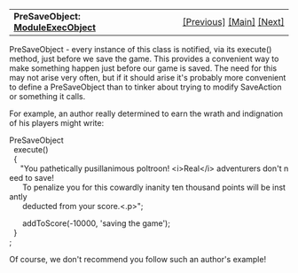 <table width="100%" data-border="0" data-cellspacing="0"
data-cellpadding="3" data-bgcolor="#C0C0C0">
<colgroup>
<col style="width: 50%" />
<col style="width: 50%" />
</colgroup>
<tbody>
<tr>
<td style="text-align: left;"><strong>PreSaveObject: <a
href="moduleexecobject.htm">ModuleExecObject</a><br />
</strong></td>
<td style="text-align: right;"><a
href="preinitobject.htm">[Previous]</a> <a
href="generalintroduction.htm">[Main]</a> <a
href="postrestoreobject.htm">[Next]</a></td>
</tr>
</tbody>
</table>

  
PreSaveObject - every instance of this class is notified, via its
execute() method, just before we save the game. This provides a
convenient way to make something happen just before our game is saved.
The need for this may not arise very often, but if it should arise it's
probably more convenient to define a PreSaveObject than to tinker about
trying to modify SaveAction or something it calls.  
  
For example, an author really determined to earn the wrath and
indignation of his players might write:  
  
PreSaveObject  
  execute()  
  {  
     "You pathetically pusillanimous poltroon! \<i\>Real\</i\> adventurers don't need to save!   
      To penalize you for this cowardly inanity ten thousand points will be instantly   
      deducted from your score.\<.p\>";  
  
      addToScore(-10000, 'saving the game');      
  }  
;  
  
  
Of course, we don't recommend you follow such an author's example!  
